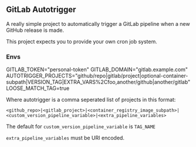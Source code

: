 ## GitLab Autotrigger

A really simple project to automatically trigger a GitLab pipeline when a new GitHub
release is made.

This project expects you to provide your own cron job system.

### Envs

GITLAB_TOKEN="personal-token"
GITLAB_DOMAIN="gitlab.example.com"
AUTOTRIGGER_PROJECTS="github/repo|gitlab/project|optional-container-subpath|VERSION_TAG|EXTRA_VARS%2Cfoo,another/github|another/gitlab"
LOOSE_MATCH_TAG=true

Where autotrigger is a comma seperated list of projects in this format:

`<github_repo>|<gitlab_project>|<container_registry_image_subpath>|<custom_version_pipeline_variable>|<extra_pipeline_variables>`

The default for `custom_version_pipeline_variable` is `TAG_NAME`

`extra_pipeline_variables` must be URI encoded.